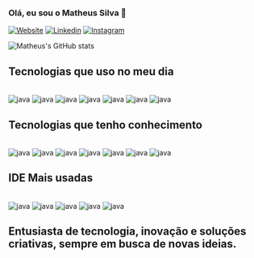 
### Olá, eu sou o Matheus Silva 👋

[![Website](https://img.shields.io/badge/website-000000?style=for-the-badge&logo=About.me&logoColor=white)](https://matheusdev2024.github.io/MatheusDev/)
[![Linkedin](https://img.shields.io/badge/LinkedIn-0077B5?style=for-the-badge&logo=linkedin&logoColor=white
)](https://meusite)
[![Instagram](https://img.shields.io/badge/Instagram-E4405F?style=for-the-badge&logo=instagram&logoColor=white
)](https://meusite)

![Matheus's GitHub stats](https://github-readme-stats.vercel.app/api?username=matheusDev2024&show_icons=true&theme=radical)



## Tecnologias que uso no meu dia

<div style="display: inline_block"></br>
    <img **align**="center" alt="java" src="https://img.shields.io/badge/Java-ED8B00?style=for-the-badge&logo=openjdk&logoColor=white"/>
    <img **align**="center" alt="java" src="https://img.shields.io/badge/MySQL-00000F?style=for-the-badge&logo=mysql&logoColor=white"/>
    <img **align**="center" alt="java" src="https://img.shields.io/badge/MongoDB-4EA94B?style=for-the-badge&logo=mongodb&logoColor=white"/>
    <img **align**="center" alt="java" src="https://img.shields.io/badge/Microsoft_Azure-0089D6?style=for-the-badge&logo=microsoft-azure&logoColor=white"/>
    <img **align**="center" alt="java" src="https://img.shields.io/badge/Microsoft_Excel-217346?style=for-the-badge&logo=microsoft-excel&logoColor=white"/>
    <img **align**="center" alt="java" src="https://img.shields.io/badge/Linux-FCC624?style=for-the-badge&logo=linux&logoColor=black"/>
    <img **align**="center" alt="java" src="https://img.shields.io/badge/React_Native-20232A?style=for-the-badge&logo=react&logoColor=61DAFB"/>
    
</div>

## Tecnologias que tenho conhecimento

<div style="display: inline_block"></br>
    <img **align**="center" alt="java" src="https://img.shields.io/badge/HTML5-E34F26?style=for-the-badge&logo=html5&logoColor=whitee"/>
    <img **align**="center" alt="java" src="https://img.shields.io/badge/CSS3-1572B6?style=for-the-badge&logo=css3&logoColor=white"/>
    <img **align**="center" alt="java" src="https://img.shields.io/badge/JavaScript-323330?style=for-the-badge&logo=javascript&logoColor=F7DF1"/>
    <img **align**="center" alt="java" src="https://img.shields.io/badge/Node.js-43853D?style=for-the-badge&logo=node.js&logoColor=white"/>
     <img **align**="center" alt="java" src="https://img.shields.io/badge/C%2B%2B-00599C?style=for-the-badge&logo=c%2B%2B&logoColor=white"/>
      <img **align**="center" alt="java" src="https://img.shields.io/badge/.NET-5C2D91?style=for-the-badge&logo=.net&logoColor=white"/>
       <img **align**="center" alt="java" src="https://img.shields.io/badge/Python-14354C?style=for-the-badge&logo=python&logoColor=white"/>
    

</div>


## IDE Mais usadas
<div style="display: inline_block"></br>
<img class="center-img"  alt="java" src="https://img.shields.io/badge/Eclipse-2C2255?style=for-the-badge&logo=eclipse&logoColor=white" />
<img class="center-img" alt="java" src="https://img.shields.io/badge/IntelliJ_IDEA-000000.svg?style=for-the-badge&logo=intellij-idea&logoColor=white" />
<img class="center-img" alt="java" src="https://img.shields.io/badge/Visual_Studio-5C2D91?style=for-the-badge&logo=visual%20studio&logoColor=white" />
<img class="center-img" alt="java" src="https://img.shields.io/badge/Visual_Studio_Code-0078D4?style=for-the-badge&logo=visual%20studio%20code&logoColor=white" />
<img class="center-img" alt="java" src="https://img.shields.io/badge/Atom-66595C?style=for-the-badge&logo=Atom&logoColor=white" />
    
</div>


## Entusiasta de tecnologia, inovação e soluções criativas, sempre em busca de novas ideias.

